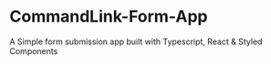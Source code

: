 # CommandLink-Form-App
A Simple form submission app built with Typescript, React &amp; Styled Components
